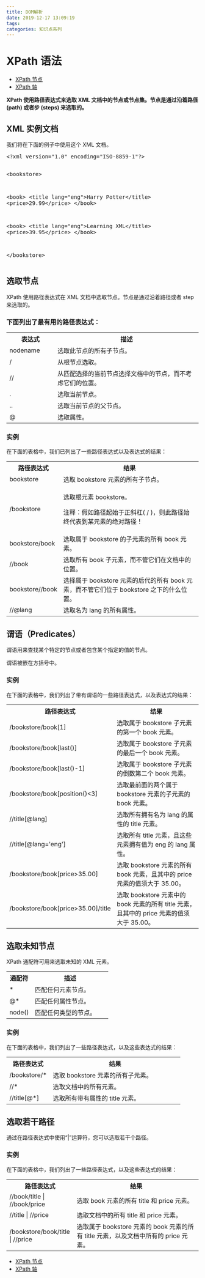 ```yaml
---
title: DOM解析
date: 2019-12-17 13:09:19
tags:
categories: 知识点系列
---
```


<div id="maincontent">

<h1>XPath 语法</h1>

<div id="tpn">
<ul class="prenext">
<li class="pre"><a href="/xpath/xpath_nodes.asp" title="XPath 节点">XPath 节点</a></li>
<li class="next"><a href="/xpath/xpath_axes.asp" title="XPath Axes（轴）">XPath 轴</a></li>
</ul>
</div>


<div id="intro">
<p><strong>XPath 使用路径表达式来选取 XML 文档中的节点或节点集。节点是通过沿着路径 (path) 或者步 (steps) 来选取的。</strong></p>
</div>


<div>
<h2>XML 实例文档</h2>
<p>我们将在下面的例子中使用这个 XML 文档。</p>
<pre>&lt;?xml version="1.0" encoding="ISO-8859-1"?&gt;

&lt;bookstore&gt;

&lt;book&gt;
  &lt;title lang="eng"&gt;Harry Potter&lt;/title&gt;
  &lt;price&gt;29.99&lt;/price&gt;
&lt;/book&gt;

&lt;book&gt;
  &lt;title lang="eng"&gt;Learning XML&lt;/title&gt;
  &lt;price&gt;39.95&lt;/price&gt;
&lt;/book&gt;

&lt;/bookstore&gt;</pre>
</div>


<div>
<h2>选取节点</h2>

<p>XPath 使用路径表达式在 XML 文档中选取节点。节点是通过沿着路径或者 step 来选取的。</p>

<h3>下面列出了最有用的路径表达式：</h3>

<table class="dataintable">
<tbody><tr>
<th style="width:25%;">表达式</th>
<th>描述</th>
</tr>

<tr>
<td>nodename</td>
<td>选取此节点的所有子节点。</td>
</tr>

<tr>
<td>/</td>
<td>从根节点选取。</td>
</tr>

<tr>
<td>//</td>
<td>从匹配选择的当前节点选择文档中的节点，而不考虑它们的位置。</td>
</tr>

<tr>
<td>.</td>
<td>选取当前节点。</td>
</tr>

<tr>
<td>..</td>
<td>选取当前节点的父节点。</td>
</tr>

<tr>
<td>@</td>
<td>选取属性。</td>
</tr>
</tbody></table>

<h3>实例</h3>

<p>在下面的表格中，我们已列出了一些路径表达式以及表达式的结果：</p>

<table class="dataintable">
<tbody><tr>
<th style="width:25%;">路径表达式</th>
<th>结果</th>
</tr>

<tr>
<td>bookstore</td>
<td>选取 bookstore 元素的所有子节点。</td>
</tr>

<tr>
<td>/bookstore</td>
<td>
<p>选取根元素 bookstore。</p>
<p>注释：假如路径起始于正斜杠( / )，则此路径始终代表到某元素的绝对路径！</p>
</td>
</tr>

<tr>
<td>bookstore/book</td>
<td>选取属于 bookstore 的子元素的所有 book 元素。</td>
</tr>

<tr>
<td>//book</td>
<td>选取所有 book 子元素，而不管它们在文档中的位置。</td>
</tr>

<tr>
<td>bookstore//book</td>
<td>选择属于 bookstore 元素的后代的所有 book 元素，而不管它们位于 bookstore 之下的什么位置。</td>
</tr>

<tr>
<td>//@lang</td>
<td>选取名为 lang 的所有属性。</td>
</tr>
</tbody></table>
</div>


<div>
<h2>谓语（Predicates）</h2>

<p>谓语用来查找某个特定的节点或者包含某个指定的值的节点。</p>
<p>谓语被嵌在方括号中。</p>

<h3>实例</h3>

<p>在下面的表格中，我们列出了带有谓语的一些路径表达式，以及表达式的结果：</p>

<table class="dataintable">
<tbody><tr>
<th style="width:35%;">路径表达式</th>
<th>结果</th>
</tr>

<tr>
<td>/bookstore/book[1]</td>
<td>选取属于 bookstore 子元素的第一个 book 元素。</td>
</tr>

<tr>
<td>/bookstore/book[last()]</td>
<td>选取属于 bookstore 子元素的最后一个 book 元素。</td>
</tr>

<tr>
<td>/bookstore/book[last()-1]</td>
<td>选取属于 bookstore 子元素的倒数第二个 book 元素。</td>
</tr>

<tr>
<td>/bookstore/book[position()&lt;3]</td>
<td>选取最前面的两个属于 bookstore 元素的子元素的 book 元素。</td>
</tr>

<tr>
<td>//title[@lang]</td>
<td>选取所有拥有名为 lang 的属性的 title 元素。</td>
</tr>

<tr>
<td>//title[@lang='eng']</td>
<td>选取所有 title 元素，且这些元素拥有值为 eng 的 lang 属性。</td>
</tr>

<tr>
<td>/bookstore/book[price&gt;35.00]</td>
<td>选取 bookstore 元素的所有 book 元素，且其中的 price 元素的值须大于 35.00。</td>
</tr>

<tr>
<td>/bookstore/book[price&gt;35.00]/title</td>
<td>选取 bookstore 元素中的 book 元素的所有 title 元素，且其中的 price 元素的值须大于 35.00。</td>
</tr>
</tbody></table>
</div>


<div>
<h2>选取未知节点</h2>

<p>XPath 通配符可用来选取未知的 XML 元素。</p>

<table class="dataintable">
<tbody><tr>
<th style="width:25%;">通配符</th>
<th>描述</th>
</tr>

<tr>
<td>*</td>
<td>匹配任何元素节点。</td>
</tr>

<tr>
<td>@*</td>
<td>匹配任何属性节点。</td>
</tr>

<tr>
<td>node()</td>
<td>匹配任何类型的节点。</td>
</tr>
</tbody></table>

<h3>实例</h3>

<p>在下面的表格中，我们列出了一些路径表达式，以及这些表达式的结果：</p>

<table class="dataintable">
<tbody><tr>
<th style="width:25%;">路径表达式</th>
<th>结果</th>
</tr>

<tr>
<td>/bookstore/*</td>
<td>选取 bookstore 元素的所有子元素。</td>
</tr>

<tr>
<td>//*</td>
<td>选取文档中的所有元素。</td>
</tr>

<tr>
<td>//title[@*]</td>
<td>选取所有带有属性的 title 元素。</td>
</tr>
</tbody></table>
</div>


<div>
<h2>选取若干路径</h2>

<p>通过在路径表达式中使用“|”运算符，您可以选取若干个路径。</p>

<h3>实例</h3>

<p>在下面的表格中，我们列出了一些路径表达式，以及这些表达式的结果：</p>

<table class="dataintable">
<tbody><tr>
<th style="width:35%;">路径表达式</th>
<th>结果</th>
</tr>

<tr>
<td>//book/title | //book/price</td>
<td>选取 book 元素的所有 title 和 price 元素。</td>
</tr>

<tr>
<td>//title | //price</td>
<td>选取文档中的所有 title 和 price 元素。</td>
</tr>

<tr>
<td>/bookstore/book/title | //price</td>
<td>选取属于 bookstore 元素的 book 元素的所有 title 元素，以及文档中所有的 price 元素。</td>
</tr>
</tbody></table>
</div>


<div id="bpn">
<ul class="prenext">
<li class="pre"><a href="/xpath/xpath_nodes.asp" title="XPath 节点">XPath 节点</a></li>
<li class="next"><a href="/xpath/xpath_axes.asp" title="XPath Axes（轴）">XPath 轴</a></li>
</ul>
</div>
</div>